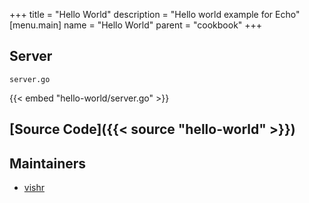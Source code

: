 +++
title = "Hello World"
description = "Hello world example for Echo"
[menu.main]
  name = "Hello World"
  parent = "cookbook"
+++

## Server

`server.go`

{{< embed "hello-world/server.go" >}}

## [Source Code]({{< source "hello-world" >}})

## Maintainers

- [vishr](https://github.com/vishr)
